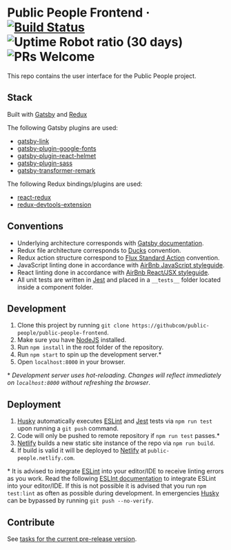 # Public People Frontend &middot; [![Build Status](https://travis-ci.org/public-people/public-people-frontend.svg?branch=master)](https://travis-ci.org/public-people/public-people-frontend) ![Uptime Robot ratio (30 days)](https://img.shields.io/uptimerobot/ratio/m780456713-527b0cb8b85abf879df15c02.svg) ![PRs Welcome](https://img.shields.io/badge/PRs-welcome-brightgreen.svg)

This repo contains the user interface for the Public People project.

## Stack

Built with [Gatsby](https://www.gatsbyjs.org/) and [Redux](https://redux.js.org/)

The following Gatsby plugins are used:
- [gatsby-link](https://www.npmjs.com/package/gatsby-link)
- [gatsby-plugin-google-fonts](https://www.npmjs.com/package/gatsby-plugin-google-fonts)
- [gatsby-plugin-react-helmet](https://www.npmjs.com/package/gatsby-plugin-react-helmet)
- [gatsby-plugin-sass](https://www.npmjs.com/package/gatsby-plugin-sass)
- [gatsby-transformer-remark](https://www.npmjs.com/package/gatsby-transformer-remark)

The following Redux bindings/plugins are used:
- [react-redux](https://www.npmjs.com/package/react-redux)
- [redux-devtools-extension](https://www.npmjs.com/package/redux-devtools-extension)

## Conventions

- Underlying architecture corresponds with [Gatsby documentation](https://www.gatsbyjs.org/).
- Redux file architecture corresponds to [Ducks](https://github.com/erikras/ducks-modular-redux) convention.
- Redux action structure correspond to [Flux Standard Action](https://github.com/redux-utilities/flux-standard-action) convention.
- JavaScript linting done in accordance with [AirBnb JavaScript styleguide](https://github.com/airbnb/javascript).
- React linting done in accordance with [AirBnb React/JSX styleguide](https://github.com/airbnb/javascript/tree/master/react).
- All unit tests are written in [Jest](https://facebook.github.io/jest/) and placed in a `__tests__` folder located inside a component folder.

## Development

1. Clone this project by running `git clone https://githubcom/public-people/public-people-frontend`.
2. Make sure you have [NodeJS](https://nodejs.org/en/) installed.
3. Run `npm install` in the root folder of the repository.
4. Run `npm start` to spin up the development server.*
5. Open `localhost:8000` in your browser.

\* _Development server uses hot-reloading. Changes will reflect immediately on `localhost:8000` without refreshing the browser_.

## Deployment

1. [Husky](https://www.npmjs.com/package/husky) automatically executes [ESLint](https://eslint.org/) and [Jest](https://facebook.github.io/jest/) tests via `npm run test` upon running a `git push` command.
2. Code will only be pushed to remote repository if `npm run test` passes.*
3. [Netlify](https://www.netlify.com/) builds a new static site instance of the repo via `npm run build`.
4. If build is valid it will be deployed to [Netlify](https://www.netlify.com/) at `public-people.netlify.com`.

\* It is advised to integrate [ESLint](https://eslint.org/) into your editor/IDE to receive linting errors as you work. Read the following [ESLInt documentation](https://eslint.org/docs/user-guide/integrations#editors) to integrate ESLint into your editor/IDE. If this is not possible it is advised that you run `npm test:lint` as often as possible during development. In emergencies [Husky](https://www.npmjs.com/package/husky) can be bypassed by running `git push --no-verify`.

## Contribute
See [tasks for the current pre-release version](https://github.com/public-people/public-people-frontend/releases/).